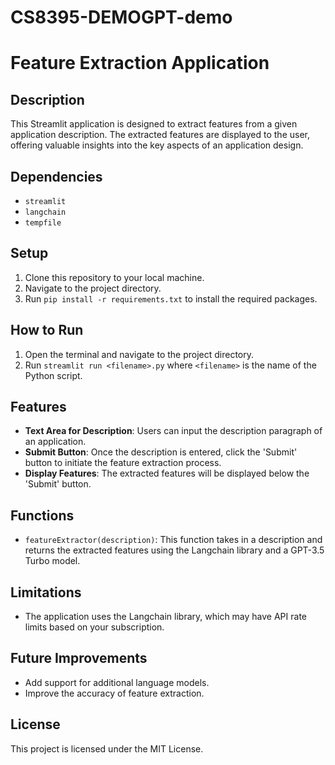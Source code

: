 # CS8395-DEMOGPT-demo


# Feature Extraction Application

## Description

This Streamlit application is designed to extract features from a given application description. The extracted features are displayed to the user, offering valuable insights into the key aspects of an application design.

## Dependencies

- `streamlit`
- `langchain`
- `tempfile`

## Setup

1. Clone this repository to your local machine.
2. Navigate to the project directory.
3. Run `pip install -r requirements.txt` to install the required packages.

## How to Run

1. Open the terminal and navigate to the project directory.
2. Run `streamlit run <filename>.py` where `<filename>` is the name of the Python script.

## Features

- **Text Area for Description**: Users can input the description paragraph of an application.
- **Submit Button**: Once the description is entered, click the 'Submit' button to initiate the feature extraction process.
- **Display Features**: The extracted features will be displayed below the 'Submit' button.

## Functions

- `featureExtractor(description)`: This function takes in a description and returns the extracted features using the Langchain library and a GPT-3.5 Turbo model.

## Limitations

- The application uses the Langchain library, which may have API rate limits based on your subscription.
  
## Future Improvements

- Add support for additional language models.
- Improve the accuracy of feature extraction.

## License

This project is licensed under the MIT License.
